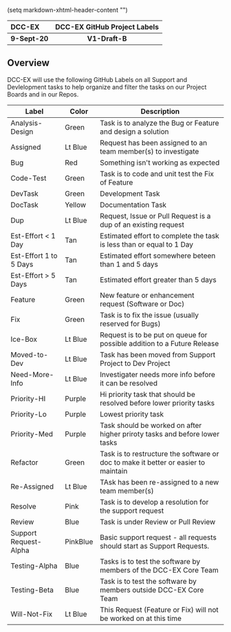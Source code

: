 (setq markdown-xhtml-header-content
      "<style type='text/css'>
.red { color: red; }

</style>")

| DCC-EX        | DCC-EX GitHub Project Labels |
| :------------ | :--------------------------: |
| **9-Sept-20** |        **V1-Draft-B**        |

## Overview

DCC-EX will use the following GitHub Labels on all Support and Devlelopment tasks to help organize and filter the tasks on our Project Boards and in our Repos.

| Label                  | Color    | Description                                                  |
| ---------------------- | -------- | ------------------------------------------------------------ |
| Analysis-Design        | Green    | Task is to analyze the Bug or Feature and design a solution  |
| Assigned               | Lt Blue  | Request has been assigned to an team member(s) to investigate |
| Bug                    | Red      | Something isn't working as expected                          |
| Code-Test              | Green    | Task is to code and unit test the Fix of Feature             |
| DevTask                | Green    | Development Task                                             |
| DocTask                | Yellow   | Documentation Task                                           |
| Dup                    | Lt Blue  | Request, Issue or Pull Request is a dup of an existing request |
| Est-Effort < 1 Day     | Tan      | Estimated effort to complete the task is less than or equal to 1 Day |
| Est-Effort 1 to 5 Days | Tan      | Estimated effort somewhere beteen than 1 and 5 days          |
| Est-Effort > 5 Days    | Tan      | Estimated effort greater than 5 days                         |
| Feature                | Green    | New feature or enhancement request (Software or Doc)         |
| Fix                    | Green    | Task is to fix the issue (usually reserved for Bugs)         |
| Ice-Box                | Lt Blue  | Request is to be put on queue for possible addition to a Future Release |
| Moved-to-Dev           | Lt Blue  | Task has been moved from Support Project to Dev Project      |
| Need-More-Info         | Lt Blue  | Investigater  needs more info before it can be resolved      |
| Priority-HI            | Purple   | Hi priority task that should be resolved before lower priority tasks |
| Priority-Lo            | Purple   | Lowest priority task                                         |
| Priority-Med           | Purple   | Task should be worked on after higher priroty tasks and before lower tasks |
| Refactor               | Green    | Task is to restructure the software or doc to make it better or easier to maintain |
| Re-Assigned            | Lt Blue  | TAsk has been re-assigned to a new team member(s)            |
| Resolve                | Pink     | Task is to develop a resolution for the support request      |
| Review                 | Blue     | Task is under Review or Pull Review                          |
| Support Request-Alpha  | PinkBlue | Basic support request - all requests should start as Support Requests. |
| Testing-Alpha          | Blue     | Tasks is to test the software by members of the DCC-EX Core Team |
| Testing-Beta           | Blue     | Task is to test the software by members outside DCC-EX Core Team |
| Will-Not-Fix           | Lt Blue  | This Request (Feature or Fix) will not be worked on at this time |



